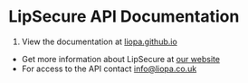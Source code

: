 # LipSecure API Documentation

1. View the documentation at [liopa.github.io](liopa.github.io)
* Get more information about LipSecure at [our website](https://lipsecure.com)
* For access to the API contact [info@liopa.co.uk](mailto:info@liopa.co.uk)
